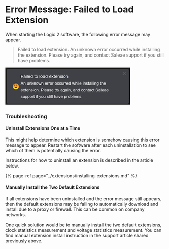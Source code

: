 # Error Message: Failed to Load Extension

When starting the Logic 2 software, the following error message may appear.

> Failed to load extension. An unknown error occurred while installing the extension. Please try again, and contact Saleae support if you still have problems.

![Failed to load extension error message](../.gitbook/assets/screen-shot-2021-07-15-at-6.52.18-pm.png)

### Troubleshooting

#### Uninstall Extensions One at a Time

This might help determine which extension is somehow causing this error message to appear. Restart the software after each uninstallation to see which of them is potentially causing the error.

Instructions for how to uninstall an extension is described in the article below.

{% page-ref page="../extensions/installing-extensions.md" %}

#### Manually Install the Two Default Extensions

If all extensions have been uninstalled and the error message still appears, then the default extensions may be failing to automatically download and install due to a proxy or firewall. This can be common on company networks.

One quick solution would be to manually install the two default extensions, clock statistics measurement and voltage statistics measurement. You can find manual extension install instruction in the support article shared previously above.

